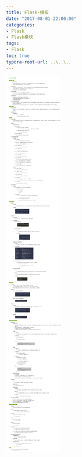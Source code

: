 ```yaml
---
title: Flask-模板
date: "2017-08-01 22:00:00"
categories:
- Flask
- Flask模块
tags:
- Flask
toc: true
typora-root-url: ..\..\..
---
```


![1546107179990](/img/1546107179990.png)
